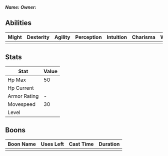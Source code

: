 
***Name:***
***Owner:***

## Abilities

| Might | Dexterity | Agility | Perception | Intuition | Charisma | Willpower |
| ----- | --------- | ------- | ---------- | --------- | -------- | --------- |
|       |           |         |            |           |          |           |

## Stats

| Stat         | Value |
| ------------ | ----- |
| Hp Max       | 50    |
| Hp Current   |       |
| Armor Rating | -     |
| Movespeed    | 30    |
| Level        |       |

## Boons

| Boon Name | Uses Left | Cast Time | Duration |
| --------- | --------- | --------- | -------- |
|           |           |           |          |
